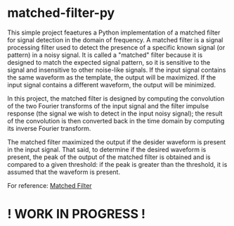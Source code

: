 # matched-filter-py

This simple project feaetures a Python implementation of a matched filter for signal detection in the domain of frequency.
A matched filter is a signal processing filter used to detect the presence of a specific known signal (or pattern) in a noisy signal. It is called a "matched" filter because it is designed to match the expected signal pattern, so it is sensitive to the signal and insensitive to other noise-like signals. If the input signal contains the same waveform as the template, the output will be maximized. If the input signal contains a different waveform, the output will be minimized.

In this project, the matched filter is designed by computing the convolution of the two Fourier transforms of the input signal and the filter impulse response (the signal we wish to detect in the input noisy signal); the result of the convolution is then converted back in the time domain by computing its  inverse Fourier transform.

The matched filter maximized the output if the desider waveform is present in the input signal. That said, to determine if the desired waveform is present, the peak of the output of the matched filter is obtained and is compared to a given threshold: if the peak is greater than the threshold, it is assumed that the waveform is present.

For reference: [Matched Filter](https://en.wikipedia.org/wiki/Matched_filter)

# ! WORK IN PROGRESS !
